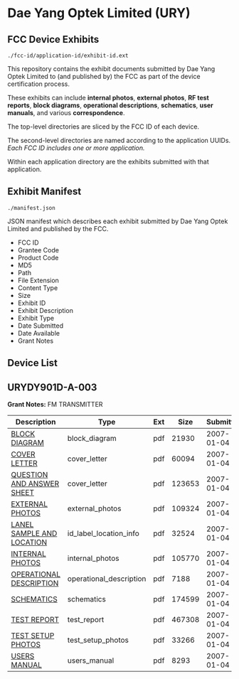 # Dae Yang Optek Limited (URY)
## FCC Device Exhibits

```
./fcc-id/application-id/exhibit-id.ext
```

This repository contains the exhibit documents submitted by Dae Yang Optek Limited to (and published by) the FCC as part of the device certification process.

These exhibits can include **internal photos**, **external photos**, **RF test reports**, **block diagrams**, **operational descriptions**, **schematics**, **user manuals**, and various **correspondence**.

The top-level directories are sliced by the FCC ID of each device.

The second-level directories are named according to the application UUIDs. *Each FCC ID includes one or more application.*

Within each application directory are the exhibits submitted with that application. 

## Exhibit Manifest

```
./manifest.json
```

JSON manifest which describes each exhibit submitted by Dae Yang Optek Limited and published by the FCC.

- FCC ID
- Grantee Code
- Product Code
- MD5
- Path
- File Extension
- Content Type
- Size
- Exhibit ID
- Exhibit Description
- Exhibit Type
- Date Submitted
- Date Available
- Grant Notes

## Device List
## URYDY901D-A-003
**Grant Notes:** FM TRANSMITTER

| Description | Type | Ext | Size | Submitted | Available |
| ----------- | ---- | --- | ---- | --------- | --------- |
| [BLOCK DIAGRAM](URYDY901D-A-003/5d970490613df65f833ab6da1645ab2b/743935.pdf) | block_diagram | pdf | 21930 | 2007-01-04 | 2007-01-04 |
| [COVER LETTER](URYDY901D-A-003/5d970490613df65f833ab6da1645ab2b/743936.pdf) | cover_letter | pdf | 60094 | 2007-01-04 | 2007-01-04 |
| [QUESTION AND ANSWER SHEET](URYDY901D-A-003/5d970490613df65f833ab6da1645ab2b/743941.pdf) | cover_letter | pdf | 123653 | 2007-01-04 | 2007-01-04 |
| [EXTERNAL PHOTOS](URYDY901D-A-003/5d970490613df65f833ab6da1645ab2b/743937.pdf) | external_photos | pdf | 109324 | 2007-01-04 | 2007-01-04 |
| [LANEL SAMPLE AND LOCATION](URYDY901D-A-003/5d970490613df65f833ab6da1645ab2b/743938.pdf) | id_label_location_info | pdf | 32524 | 2007-01-04 | 2007-01-04 |
| [INTERNAL PHOTOS](URYDY901D-A-003/5d970490613df65f833ab6da1645ab2b/743939.pdf) | internal_photos | pdf | 105770 | 2007-01-04 | 2007-01-04 |
| [OPERATIONAL DESCRIPTION](URYDY901D-A-003/5d970490613df65f833ab6da1645ab2b/743940.pdf) | operational_description | pdf | 7188 | 2007-01-04 | 2007-01-04 |
| [SCHEMATICS](URYDY901D-A-003/5d970490613df65f833ab6da1645ab2b/743942.pdf) | schematics | pdf | 174599 | 2007-01-04 | 2007-01-04 |
| [TEST REPORT](URYDY901D-A-003/5d970490613df65f833ab6da1645ab2b/743943.pdf) | test_report | pdf | 467308 | 2007-01-04 | 2007-01-04 |
| [TEST SETUP PHOTOS](URYDY901D-A-003/5d970490613df65f833ab6da1645ab2b/743944.pdf) | test_setup_photos | pdf | 33266 | 2007-01-04 | 2007-01-04 |
| [USERS MANUAL](URYDY901D-A-003/5d970490613df65f833ab6da1645ab2b/743945.pdf) | users_manual | pdf | 8293 | 2007-01-04 | 2007-01-04 |
